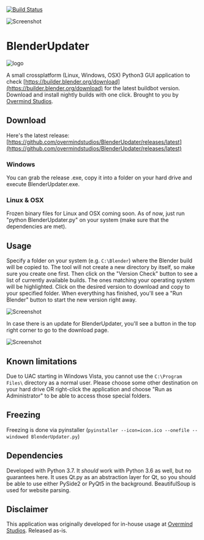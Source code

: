 [![Build Status](https://travis-ci.org/overmindstudios/BlenderUpdater.svg?branch=master)](https://travis-ci.org/overmindstudios/BlenderUpdater)

![Screenshot](https://raw.githubusercontent.com/overmindstudios/BlenderUpdater/master/screenshot.png)

# BlenderUpdater
 ![logo](https://raw.githubusercontent.com/overmindstudios/BlenderUpdater/master//images/appicon.png)

A small crossplatform (Linux, Windows, OSX) Python3 GUI application to check [https://builder.blender.org/download](https://builder.blender.org/download) for
the latest buildbot version. Download and install nightly builds with one click. Brought to you by [Overmind Studios](http://www.overmind-studios.de).

## Download
Here's the latest release: [https://github.com/overmindstudios/BlenderUpdater/releases/latest](https://github.com/overmindstudios/BlenderUpdater/releases/latest)

### Windows
You can grab the release .exe, copy it into a folder on your hard drive and execute BlenderUpdater.exe.

### Linux & OSX
Frozen binary files for Linux and OSX coming soon. As of now, just run "python BlenderUpdater.py" on your system (make sure that the dependencies are met).

## Usage
Specify a folder on your system (e.g. `C:\Blender`) where the Blender build will be copied to. The tool will not create a new directory by itself, so make sure you create one first.
Then click on the "Version Check" button to see a list of currently available builds. The ones matching your operating system will be highlighted. Click on the desired version to download and copy to your specified folder.
When everything has finished, you'll see a "Run Blender" button to start the new version right away.

![Screenshot](https://raw.githubusercontent.com/overmindstudios/BlenderUpdater/master/run_blender.png)

In case there is an update for BlenderUpdater, you'll see a button in the top right corner to go to the download page.

![Screenshot](https://raw.githubusercontent.com/overmindstudios/BlenderUpdater/master/app_update.png)

## Known limitations
Due to UAC starting in Windows Vista, you cannot use the `C:\Program Files\` directory as a
normal user. Please choose some other destination on your hard drive OR right-click
the application and choose "Run as Administrator" to be able to access those special folders.

## Freezing
Freezing is done via pyinstaller (`pyinstaller --icon=icon.ico --onefile --windowed BlenderUpdater.py`)

## Dependencies
Developed with Python 3.7. It *should* work with Python 3.6 as well, but no guarantees here.
It uses Qt.py as an abstraction layer for Qt, so you should be able to use either PySide2 or
PyQt5 in the background. BeautifulSoup is used for website parsing.

## Disclaimer
This application was originally developed for in-house usage at [Overmind Studios](http://www.overmind-studios.de). Released as-is.
